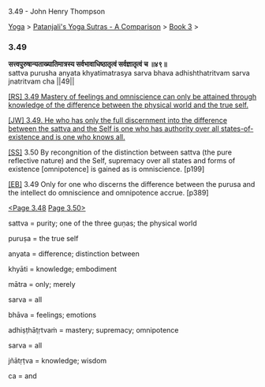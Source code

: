 3.49 - John Henry Thompson 

[Yoga](../../../yoga.html)‎ > ‎[Patanjali's Yoga Sutras - A Comparison](../../patanjani.html)‎ > ‎[Book 3](../book-3.html)‎ > ‎

### 3.49

**सत्त्वपुरुषान्यताख्यातिमात्रस्य सर्वभावाधिष्ठातृत्वं सर्वज्ञातृत्वं च ॥४९॥**  
sattva purusha anyata khyatimatrasya sarva bhava adhishthatritvam sarva jnatritvam cha ||49||  
  
  
[\[RS\] 3.49 Mastery of feelings and omniscience can only be attained through knowledge of the difference between the physical world and the true self.](http://www.ashtangayoga.info/source-texts/yoga-sutra-patanjali/chapter-3/item/sattva-purusha-anyata-khyatimatrasya-sarva/)  
  
[\[JW\] 3.49. He who has only the full discernment into the difference between the sattva and the Self is one who has authority over all states-of-existence and is one who knows all.](http://books.google.com/books?id=YzFImjtOxUwC&pg=PA283&ci=85%2C526%2C734%2C91&source=bookclip)  
  
[\[SS\]](http://www.amazon.com/Yoga-Sutras-Patanjali-Commentary-Satchidananda/dp/0932040381) 3.50 By recongnition of the distinction between sattva (the pure reflective nature) and the Self, supremacy over all states and forms of existence \[omnipotence\] is gained as is omniscience. \[p199\]  
  
[\[EB\]](http://www.amazon.com/Yoga-Sutras-Patanjali-Translation-Commentary/dp/0865477361/ref=sr_1_1?ie=UTF8&s=books&qid=1250508322&sr=1-1) 3.49 Only for one who discerns the difference between the purusa and the intellect do omniscience and omnipotence accrue. \[p389\]  
  
  
[<Page 3.48](348.html)  [Page 3.50>](350.html)  
  
  
  

sattva = purity; one of the three guṇas; the physical world  
  
puruṣa = the true self  
  
anyata = difference; distinction between  
  
khyāti = knowledge; embodiment  
  
mātra = only; merely  
  
sarva = all  
  
bhāva = feelings; emotions  
  
adhiṣṭhāṭṛtvaṁ = mastery; supremacy; omnipotence  
  
sarva = all  
  
jñātṛṭva = knowledge; wisdom  
  
ca = and

